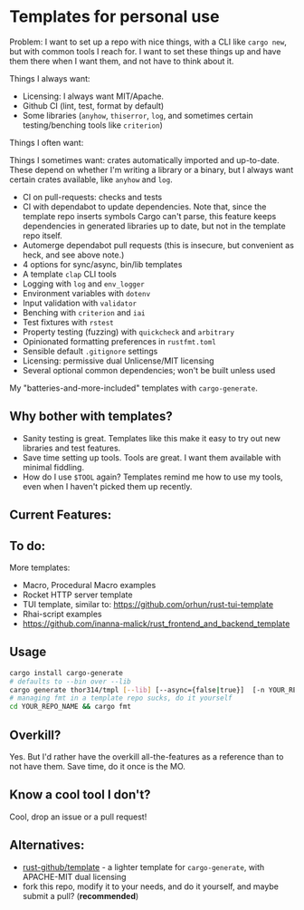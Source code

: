 # Templates for personal use
Problem: I want to set up a repo with nice things, with a CLI like `cargo new`, but with common tools I reach for. 
I want to set these things up and have them there when I want them, and not have to think about it.

Things I always want:
- Licensing: I always want MIT/Apache. 
- Github CI (lint, test, format by default)
- Some libraries (`anyhow`, `thiserror`, `log`, and sometimes certain testing/benching tools like `criterion`)

Things I often want:

Things I sometimes want: crates automatically imported and up-to-date. These depend on whether I'm writing a library or a binary, but I always want certain crates available, like `anyhow` and `log`.
- CI on pull-requests: checks and tests 
- CI with dependabot to update dependencies. Note that, since the template repo inserts symbols Cargo can't parse, this feature keeps dependencies in generated libraries up to date, but not in the template repo itself.
- Automerge dependabot pull requests (this is insecure, but convenient as heck, and see above note.)
- 4 options for sync/async, bin/lib templates
- A template `clap` CLI tools
- Logging with `log` and `env_logger`
- Environment variables with `dotenv`
- Input validation with `validator`
- Benching with `criterion` and `iai`
- Test fixtures with `rstest`
- Property testing (fuzzing) with `quickcheck` and `arbitrary`
- Opinionated formatting preferences in `rustfmt.toml`
- Sensible default `.gitignore` settings
- Licensing: permissive dual Unlicense/MIT licensing
- Several optional common dependencies; won't be built unless used


My "batteries-and-more-included" templates with `cargo-generate`.

## Why bother with templates? 
- Sanity testing is great. Templates like this make it easy to try out new libraries and test features. 
- Save time setting up tools. Tools are great. I want them available with minimal fiddling.
- How do I use `$TOOL` again? Templates remind me how to use my tools, even when I haven't picked them up recently.

## Current Features:
## To do:
More templates:
- Macro, Procedural Macro examples
- Rocket HTTP server template
- TUI template, similar to: https://github.com/orhun/rust-tui-template
- Rhai-script examples
- https://github.com/inanna-malick/rust_frontend_and_backend_template

## Usage
```sh
cargo install cargo-generate
# defaults to --bin over --lib
cargo generate thor314/tmpl [--lib] [--async={false|true}]  [-n YOUR_REPO_NAME] 
# managing fmt in a template repo sucks, do it yourself
cd YOUR_REPO_NAME && cargo fmt
```

## Overkill?
Yes. But I'd rather have the overkill all-the-features as a reference than to not have them. Save time, do it once is
the MO.

## Know a cool tool I don't?
Cool, drop an issue or a pull request!

## Alternatives:
- [rust-github/template](https://github.com/rust-github/template) - a lighter template for `cargo-generate`, with APACHE-MIT dual licensing
- fork this repo, modify it to your needs, and do it yourself, and maybe submit a pull? (**recommended**)
